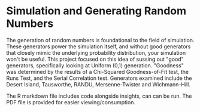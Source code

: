 # Simulation and Generating Random Numbers
The generation of random numbers is foundational to the field of simulation. These generators power the simulation itself, and without good generators that closely mimic the underlying probability distribution, your simulation won't be useful. This project focused on this idea of sussing out "good" generators, specifically looking at Uniform (0,1) generation. "Goodness" was determined by the results of a Chi-Squared Goodness-of-Fit test, the Runs Test, and the Serial Correlation test. Generators examined include the Desert Island, Tausworthe, RANDU, Mersenne-Twister and Wichmann-Hill.

The R markdown file includes code alongside insights, can can be run. The PDF file is provided for easier viewing/consumption.
